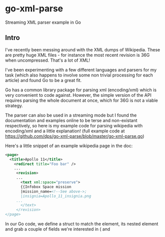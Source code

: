 go-xml-parse
============

Streaming XML parser example in Go

Intro
-----

I've recently been messing around with the XML dumps of Wikipedia. These are pretty huge XML files - for instance the most recent revision is 36G when uncompressed. That's a lot of XML!

I've been experimenting with a few different languages and parsers for my task (which also happens to involve some non trivial processing for each article) and found Go to be a great fit.

Go has a common library package for parsing xml (encoding/xml) which is very convenient to code against. However, the simple version of the API requires parsing the whole document at once, which for 36G is not a viable strategy. 

The parser can also be used in a streaming mode but I found the documentation and examples online to be terse and non-existant respectively, so here is my example code for parsing wikipedia with encoding/xml and a little explanation! (full example code at https://github.com/dps/go-xml-parse/blob/master/go-xml-parse.go)

Here's a little snippet of an example wikipedia page in the doc:

```xml
<page> 
  <title>Apollo 11</title> 
    <redirect title="Foo bar" /> 
    ... 
     <revision> 
     ... 
       <text xml:space="preserve"> 
       {{Infobox Space mission 
       |mission_name=<!--See above->; 
       |insignia=Apollo_11_insignia.png 
     ... 
       </text> 
     </revision> 
</page>
```

In our Go code, we define a struct to match the <page> element, its nested <redirect> element and grab a couple of fields we're interested in (<text> and <title>).
```go
type Redirect struct { 
    Title string `xml:"title,attr"` 
} 

type Page struct { 
    Title string `xml:"title"` 
    Redir Redirect `xml:"redirect"` 
    Text string `xml:"revision>text"` 
}
```
Now we would usually tell the parser that a wikipedia dump contains a bunch of <page>s and try to read the whole thing, but let's see how we stream it instead.

It's quite simple when you know how - iterate over tokens in the file until you encounter a StartElement with the name "page" and then use the magic decoder.DecodeElement API to unmarshal the whole following page into an object of the Page type defined above. Cool!

```go
decoder := xml.NewDecoder(xmlFile) 

for { 
    // Read tokens from the XML document in a stream. 
    t, _ := decoder.Token() 
    if t == nil { 
        break 
    } 
    // Inspect the type of the token just read. 
    switch se := t.(type) { 
    case xml.StartElement: 
        // If we just read a StartElement token 
        // ...and its name is "page" 
        if se.Name.Local == "page" { 
            var p Page 
            // decode a whole chunk of following XML into the
            // variable p which is a Page (se above) 
            decoder.DecodeElement(&p, &se) 
            // Do some stuff with the page. 
            p.Title = CanonicalizeTitle(p.Title)
            ...
        } 
...
```


I hope this saves you some time if you need to parse a huge XML file yourself.